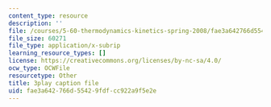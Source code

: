 ```yaml
---
content_type: resource
description: ''
file: /courses/5-60-thermodynamics-kinetics-spring-2008/fae3a642766d55429fdfcc922a9f5e2e_TDqx8Zv1rRo.vtt
file_size: 60271
file_type: application/x-subrip
learning_resource_types: []
license: https://creativecommons.org/licenses/by-nc-sa/4.0/
ocw_type: OCWFile
resourcetype: Other
title: 3play caption file
uid: fae3a642-766d-5542-9fdf-cc922a9f5e2e
---
```


